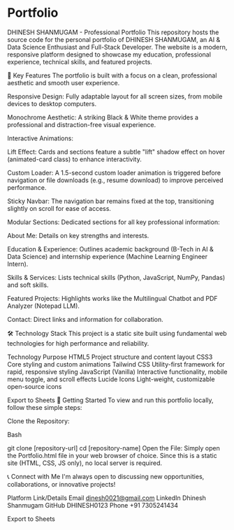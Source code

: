 # Portfolio


DHINESH SHANMUGAM - Professional Portfolio
This repository hosts the source code for the personal portfolio of DHINESH SHANMUGAM, an AI & Data Science Enthusiast and Full-Stack Developer. The website is a modern, responsive platform designed to showcase my education, professional experience, technical skills, and featured projects.

🌟 Key Features
The portfolio is built with a focus on a clean, professional aesthetic and smooth user experience.

Responsive Design: Fully adaptable layout for all screen sizes, from mobile devices to desktop computers.

Monochrome Aesthetic: A striking Black & White theme provides a professional and distraction-free visual experience.

Interactive Animations:

Lift Effect: Cards and sections feature a subtle "lift" shadow effect on hover (animated-card class) to enhance interactivity.

Custom Loader: A 1.5-second custom loader animation is triggered before navigation or file downloads (e.g., resume download) to improve perceived performance.

Sticky Navbar: The navigation bar remains fixed at the top, transitioning slightly on scroll for ease of access.

Modular Sections: Dedicated sections for all key professional information:

About Me: Details on key strengths and interests.

Education & Experience: Outlines academic background (B-Tech in AI & Data Science) and internship experience (Machine Learning Engineer Intern).

Skills & Services: Lists technical skills (Python, JavaScript, NumPy, Pandas) and soft skills.

Featured Projects: Highlights works like the Multilingual Chatbot and PDF Analyzer (Notepad LLM).

Contact: Direct links and information for collaboration.

🛠️ Technology Stack
This project is a static site built using fundamental web technologies for high performance and reliability.

Technology	Purpose
HTML5	Project structure and content layout
CSS3	Core styling and custom animations
Tailwind CSS	Utility-first framework for rapid, responsive styling
JavaScript (Vanilla)	Interactive functionality, mobile menu toggle, and scroll effects
Lucide Icons	Light-weight, customizable open-source icons

Export to Sheets
🚀 Getting Started
To view and run this portfolio locally, follow these simple steps:

Clone the Repository:

Bash

git clone [repository-url]
cd [repository-name]
Open the File:
Simply open the Portfolio.html file in your web browser of choice. Since this is a static site (HTML, CSS, JS only), no local server is required.

📞 Connect with Me
I'm always open to discussing new opportunities, collaborations, or innovative projects!

Platform	Link/Details
Email	dinesh0021@gmail.com
LinkedIn	Dhinesh Shanmugam
GitHub	DHINESH0123
Phone	+91 7305241434

Export to Sheets
